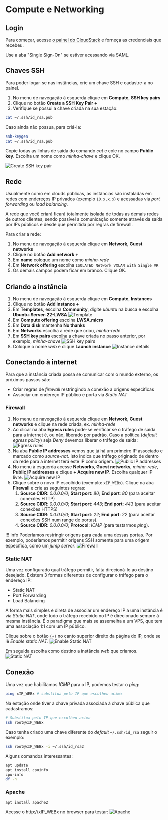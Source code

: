 # Compute e Networking

## Login

Para começar, acesse [o painel do CloudStack](https:/lwsa.cloud) e forneça as credenciais que recebeu.

Use a aba "Single Sign-On" se estiver acessando via SAML.

## Chaves SSH

Para poder logar-se nas instâncias, crie um chave SSH e cadastre-a no painel.

1. No menu de navegação à esquerda clique em __Compute__, __SSH key pairs__
2. Clique no botão __Create a SSH Key Pair +__
3. Verifique se possui a chave criada na sua estação:
```bash
cat ~/.ssh/id_rsa.pub
```
Caso ainda não possua, para criá-la:
```bash
ssh-keygen
cat ~/.ssh/id_rsa.pub
```

Copie todas as linhas de saída do comando _cat_ e cole no campo __Public key__. Escolha um nome como _minha-chave_ e clique OK.

![Create SSH key pair](keypair.png)

## Rede

Usualmente como em clouds públicas, as instâncias são instaladas em redes com endereços IP privados (exemplo `10.x.x.x`) e acessadas via _port forwarding_ ou _load balancing_.

A rede que você criará ficará totalmente isolada de todas as demais redes de outros clientes, sendo possível a comunicação somente através da saída por IPs públicos e desde que permitida por regras de firewall.

Para criar a rede:

1. No menu de navegação à esquerda clique em __Network__, __Guest networks__
2. Clique no botão __Add network +__
3. Em __name__ coloque um nome como _minha-rede_
4. Em __Network offering__ escolha `ISOLATED Network VXLAN with Single VR`
5. Os demais campos podem ficar em branco. Clique OK.

## Criando a instância

1. No menu de navegação à esquerda clique em __Compute__, __Instances__
2. Clique no botão __Add instance +__
3. Em __Templates__, escolha __Community__, digite _ubuntu_ na busca e escolha __Ubuntu-Server-22-LWSA__ 
![Template](template.png)
4. Em __Compute offering__ escolha __LWSA.micro__
5. Em __Data disk__ mantenha __No thanks__
6. Em __Networks__ escolha a rede que criou, _minha-rede_
7. Em __SSH key pairs__ escolha a chave criada no passo anterior, por exemplo, _minha-chave_
![SSH key pairs](choose-keypair.png)
8. Coloque o nome _web_ e clique __Launch instance__
![Instance details](details.png)

## Conectando à internet

Para que a instância criada possa se comunicar com o mundo externo, os próximos passos são:

- Criar regras de _firewall_ restringindo a conexão a origens específicas
- Associar um endereço IP público e porta via _Static NAT_

### Firewall

1. No menu de navegação à esquerda clique em __Network__, __Guest networks__ e clique na rede criada, ex. _minha-rede_
2. Ao clicar na aba __Egress rules__ pode-se verificar se o tráfego de saída para a internet é, ou não, liberado por padrão. Caso a política (_default egress policy_) seja _Deny_ devemos liberar o tráfego de saída:
![Egress rules](egress_allow.png)
3. Na aba __Public IP addresses__ vemos que já há um primeiro IP associado e marcado como _source-nat_. Isto indica que tráfego originado de dentro da rede para a internet terá este IP como origem.
![Public IP addresses](public-ip.png)
4. No menu à esquerda acesse __Networks__, __Guest networks__, _minha-rede_, __Public IP addresses__ e clique __+ Acquire new IP__. Escolha qualquer IP livre.
![Acquire new IP](acquire-ip.png)
5. Clique sobre o novo IP escolhido (exemplo: `xIP_WEBx`). Clique na aba __Firewall__ e crie as seguintes regras:
    1. __Source CIDR__: _0.0.0.0/0_; __Start port__: _80_; __End port__: _80_ (para aceitar conexões HTTP)
    2. __Source CIDR__: _0.0.0.0/0_; __Start port__: _443_; __End port__: _443_ (para aceitar conexões HTTPS)
    3. __Source CIDR__: _0.0.0.0/0_; __Start port__: _22_; __End port__: _22_ (para aceitar conexões SSH num range de portas).
    4. __Source CIDR__: _0.0.0.0/0_; __Protocol__: _ICMP_ (para testarmos _ping_).

!!! info
    Poderíamos restringir origens para cada uma dessas portas. Por exemplo, poderíamos permitir origens SSH somente para uma origem específica, como um _jump server_.
![Firewall](firewall.png)

### Static NAT

Uma vez configurado qual tráfego permitir, falta direcioná-lo ao destino desejado. Existem 3 formas diferentes de configurar o tráfego para o endereço IP:

- Static NAT
- Port Forwarding
- Load Balancing

A forma mais simples e direta de associar um endereço IP a uma instância é via _Static NAT_, onde todo o tráfego recebido no IP é direcionado sempre à mesma instância. É o paradigma que mais se assemelha a um VPS, que tem uma associação 1:1 com um IP público.

Clique sobre o botão `(+)` no canto superior direito da página do IP, onde se lê _Enable static NAT_.
![Enable Static NAT](enable-static-nat.png)

Em seguida escolha como destino a instância _web_ que criamos.
![Static NAT](static-nat.png)

## Conexão

Uma vez que habilitamos _ICMP_ para o IP, podemos testar o _ping_:

```bash
ping xIP_WEBx # substitua pelo IP que escolheu acima
```

Na estação onde tiver a chave privada associada à chave pública que cadastramos:

```bash
# Substitua pelo IP que escolheu acima
ssh root@xIP_WEBx
```

Caso tenha criado uma chave diferente do _default_ `~/.ssh/id_rsa` seguir o exemplo:

```bash
ssh root@xIP_WEBx -i ~/.ssh/id_rsa2
```
Alguns comandos interessantes:

```bash
apt update
apt install cpuinfo
cpu-info
df -h
```
### Apache

```bash
apt install apache2
```
Acesse o http://xIP_WEBx no browser para testar:
![Apache](apache.png)
